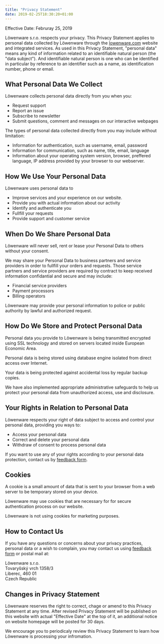 ```yaml
---
title: "Privacy Statement"
date: 2019-02-25T18:30:20+01:00
---
```


Effective Date: Februray 25, 2019

Löwenware s.r.o. respects your privacy. This Privacy Statement applies to
personal data collected by Löwenware through the
[lowenware.com](https://lowenware.com/) website and integrated services.
As used in this Privacy Statement, "personal data" means any kind of
information related to an identifiable natural person (the "data subject").
And identifiable natural person is one who can be identified in particular by
reference to an identifier such as a name, as identification number, phone or
email.

## What Personal Data We Collect

Löwenware collects personal data directly from you when you:

* Request support
* Report an issue
* Subscribe to newsletter
* Submit questions, comment and messages on our interactive webpages

The types of personal data collected directly from you may include without
limitation:

* Information for authentication, such as username, email, password
* Information for communication, such as name, title, email, language
* Information about your operating system version, browser, preffered
language, IP address provided by your browser to our webserver.

## How We Use Your Personal Data

Löwenware uses personal data to

* Improve services and your experience on our website.
* Provide you with actual information about our activity
* Identify and authenticate you
* Fullfill your requests
* Provide support and customer service

## When Do We Share Personal Data

Löwenware will never sell, rent or lease your Personal Data to others without
your consent.

We may share your Personal Data to business partners and service providers in
order to fullfill your orders and requests. Those service partners and service
providers are required by contract to keep received information confidantial
and secure and may include:

* Financial service providers
* Payment processors
* Billing operators

Löwenware may provide your personal information to police or public authority
by lawful and authorized request.

## How Do We Store and Protect Personal Data

Personal data you provide to Löwenware is being transmitted encrypted using SSL
technology and stored on servers located inside European Economic Area.

Personal data is being stored using database engine isolated from direct access
over Internet.

Your data is being protected against accidental loss by regular backup copies.

We have also implemented appropriate administrative safeguards to help us
protect your personal data from unauthorized access, use and disclosure.

## Your Rights in Relation to Personal Data

Löwenware respects your right of data subject to access and control your
personal data, providing you ways to:

* Access your personal data
* Correct and delete your personal data
* Withdraw of consent to process personal data

If you want to use any of your rights according to your personal data
protection, contact us by [feedback form](/contact/).

## Cookies

A cookie is a small amount of data that is sent to your browser from a web
server to be temporary stored on your device.

Löwenware may use cookies that are necessary for for secure authentication
process on our website.

Löwenware is not using cookies for marketing purposes.

## How to Contact Us

If you have any questions or concerns about your privacy practices, personal
data or a wish to complain, you may contact us using [feedback form](/contact/)
or postal mail at:

Löwenware s.r.o.  
Tovaryšský vrch 1358/3  
Liberec, 460 01  
Czech Republic  

## Changes in Privacy Statement

Löwenware reserves the right to correct, chage or amend to this Privacy
Statement at any time. After revised Privacy Statement will be published on
this website with actual "Effective Date" at the top of it, an additional
notice on website homepage will be posted for 30 days.

We encourage you to periodicaly review this Privacy Statement to learn how
Löwenware is processing your infromation.
